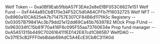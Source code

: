 Welf Token -- 0xa0Bf9Eab5fbbA57F3EAe2e8eEfBF053C6627e151
Welf Fund -- 0xF444a85CbB170e34F52C5d0A64CFFb7f16032725
Welf NFT -- 0x8960a10CA625eA7b714757E307CF84B6d117fA5c
Registery -- 0x03057B79841Ac3b79dd21e12dd69Ca45b7639782
MOck Prop FUnd -- 0x963034fC15b81F70a416F6c095F55aa73760634e
Prop fund manager -- 0xA5A51315b449C7026164111ED142E87cd1C865B7
WelfDAO -- 0x37fE5cB2FFF0ebBdab69AdC5A4EcE3Cb8C311A0d

